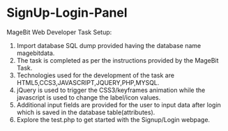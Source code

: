 # SignUp-Login-Panel
MageBit Web Developer Task
Setup:
1. Import database SQL dump provided having the database name magebitdata.
2. The task is completed as per the instructions provided by the MageBit Task.
3. Technologies used for the development of the task are HTML5,CCS3,JAVASCRIPT,JQUERY,PHP,MYSQL. 
4. jQuery is used to trigger the CSS3/keyframes animation while the javascript is used to change the label/icon values.
5. Additional input fields are provided for the user to input data after login which is saved in the database table(attributes).
6. Explore the test.php to get started with the Signup/Login webpage.
